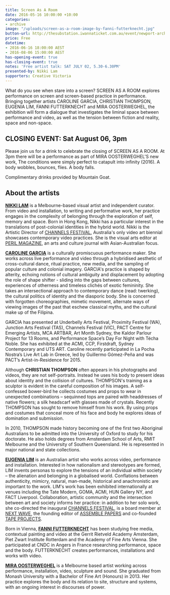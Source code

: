 ```yaml
---
title: Screen As A Room
date: 2016-05-16 10:00:00 +10:00
categories:
- archive
image: "/uploads/screen-as-a-room-image-by-fanni-futterknecht.jpg"
button-url: http://thesubstation.iwannaticket.com.au/event/newport-archives-open-house-melbourne-MTEwODI
price: Free
datetime:
- 2016-06-16 18:00:00 AEST
- 2016-08-06 15:00:00 AEST
has-opening-event: true
has-closing-event: true
notes: 'Free artist talk: SAT JULY 02, 5.30-6.30PM'
presented-by: Nikki Lam
supporters: Creative Victoria
---
```


What do you see when stare into a screen? SCREEN AS A ROOM explores performance on screen and screen-based practice in performance. Bringing together artists CAROLINE GARCIA, CHRISTIAN THOMPSON, EUGENIA LIM, FANNI FUTTERKNECHT and MIRA OOSTERWEGHEL, the exhibition will form a dialogue that investigates the liminal space between performance and video, as well as the tension between fiction and reality, space and non-space.

## CLOSING EVENT: Sat August 06, 3pm

Please join us for a drink to celebrate the closing of SCREEN AS A ROOM. At 3pm there will be a performance as part of MIRA OOSTERWEGHEL'S new work, The conditions were simply perfect to catapult into infinity (2016). A body wobbles, bounces, flies. A body falls.

Complimentary drinks provided by Mountain Goat.

## About the artists

[**NIKKI LAM**](http://nikkilam.info) is a Melbourne-based visual artist and independent curator. From video and installation, to writing and performative work, her practice engages in the complexity of belonging through the exploration of self, memory and space. Born in Hong Kong, Nikki has a particular interest in the translations of post-colonial identities in the hybrid world. Nikki is the Artistic Director of [CHANNELS FESTIVAL](http://channelsfestival.net.au), Australia's only video art biennial showcases contemporary video practices. She is the visual arts editor at [PERIL MAGAZINE](http://peril.com.au), an arts and culture journal with Asian-Australian focus.

[**CAROLINE GARCIA**](http://carolinegarcia.com.au) is a culturally promiscuous performance maker. She works across live performance and video through a hybridised aesthetic of cross-cultural dance, ritual practice, new media, and the sampling of popular culture and colonial imagery. GARCIA's practice is shaped by alterity, echoing notions of cultural ambiguity and displacement by adopting the role of shape shifter - sliding into the gaps between cultures, experiences of otherness and timeless clichés of exotic femininity. She takes an intersectional approach to contemporary dance (read: twerking), the cultural politics of identity and the diasporic body. She is concerned with forgotten choreographies, mimetic movement, alternate ways of viewing images of the past that eschew classical myths, and the cultural make up of the Filipina.

GARCIA has presented at Underbelly Arts Festival, Proximity Festival (WA), Junction Arts Festival (TAS), Channels Festival (VIC), PACT Centre for Emerging Artists, MCA ARTBAR, Art Month Sydney, the Kaldor Parlour Project for 13 Rooms, and Performance Space’s Day For Night with Técha Noble. She has exhibited at the ACMI, CCP, Firstdraft, Sydney Contemporary and UTS ART. Caroline recently participated in La Pocha Nostra’s Live Art Lab in Greece, led by Guillermo Gómez-Peña and was PACT’s Artist-in-Residence for 2015.

Although **CHRISTIAN THOMPSON** often appears in his photographs and videos, they are not self-portraits. Instead he uses his body to present ideas about identity and the collision of cultures. THOMPSON's training as a sculptor is evident in the careful composition of his images. A self-confessed bower-bird he collects costumes and props to wear in unexpected combinations – sequinned tops are paired with headdresses of native flowers; a silk headscarf with glasses made of crystals. Recently THOMPSON has sought to remove himself from his work. By using props and costumes that conceal more of his face and body he explores ideas of domination and submission.

In 2010, THOMPSON made history becoming one of the first two Aboriginal Australians to be admitted into the University of Oxford to study for his doctorate. He also holds degrees from Amsterdam School of Arts, RMIT Melbourne and the University of Southern Queensland. He is represented in major national and state collections.

[**EUGENIA LIM**](http://www.eugenialim.com/) is an Australian artist who works across video, performance and installation. Interested in how nationalism and stereotypes are formed, LIM invents personas to explore the tensions of an individual within society – the alienation and belonging in a globalised world. Conflations between authenticity, mimicry, natural, man-made, historical and anachronistic are important to the work. LIM's work has been exhibited internationally at venues including the Tate Modern, GOMA, ACMI, HUN Gallery NY, and FACT Liverpool. Collaboration, artistic community and the intersection between art and society informs her practice: in addition to her solo work, she co-directed the inaugural [CHANNELS FESTIVAL](http://channelsfestival.net.au), is a board member at [NEXT WAVE](http://nextwave.org.au/)<u>,</u> the founding editor of [ASSEMBLE PAPERS](http://assemblepapers.com.au/) and co-founded [TAPE PROJECTS](http://tapeprojects.org/).

Born in Vienna, [**FANNI FUTTERKNECHT**](http://www.fannifutterknecht.com) has been studying free media, contextual painting and video at the Gerrit Rietveld Academy Amsterdam, Piet Zwart Institute Rotterdam and the Academy of Fine Arts Vienna. She participated at CNDC in Angers in France researching performance, space and the body. FUTTERKNECHT creates performances, installations and works with video.

[**MIRA OOSTERWEGHEL**](http://miraoosterweghel.com/) is a Melbourne based artist working across performance, installation, video, sculpture and sound. She graduated from Monash University with a Bachelor of Fine Art (Honours) in 2013. Her practice explores the body and its relation to site, structure and systems, with an ongoing interest in discourses of power.
